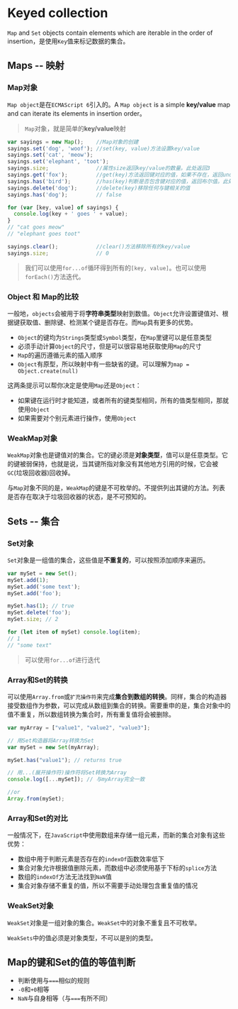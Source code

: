 # Keyed collection

`Map` and `Set` objects contain elements which are iterable in the order of insertion，是使用`Key`值来标记数据的集合。

## Maps -- 映射

### Map对象

`Map object`是在`ECMAScript 6`引入的。A `Map object` is a simple **key/value** map and can iterate its elements in insertion order。

> `Map`对象，就是简单的**key/value**映射

```javascript
var sayings = new Map();    //Map对象的创建
sayings.set('dog', 'woof'); //set(key, value)方法设置key/value
sayings.set('cat', 'meow');
sayings.set('elephant', 'toot');
sayings.size;               //属性size返回key/value的数量。此处返回3
sayings.get('fox');         //get(key)方法返回键对应的值，如果不存在，返回undefined。此处返回undefined
sayings.has('bird');        //has(key)判断是否包含键对应的值，返回布尔值。此处返回false
sayings.delete('dog');      //delete(key)移除任何与键相关的值
sayings.has('dog');         // false

for (var [key, value] of sayings) {
  console.log(key + ' goes ' + value);
}
// "cat goes meow"
// "elephant goes toot"

sayings.clear();            //clear()方法移除所有的key/value
sayings.size;               // 0
```

> 我们可以使用`for...of`循环得到所有的`[key, value]`。也可以使用`forEach()`方法迭代。

### Object 和 Map的比较

一般地，`objects`会被用于将**字符串类型**映射到数值。`Object`允许设置键值对、根据键获取值、删除键、检测某个键是否存在。而`Map`具有更多的优势。

+ `Object`的键均为`Strings`类型或`Symbol`类型，在`Map`里键可以是任意类型
+ 必须手动计算`Object`的尺寸，但是可以很容易地获取使用`Map`的尺寸
+ `Ma`p的遍历遵循元素的插入顺序
+ `Object`有原型，所以映射中有一些缺省的键。可以理解为`map = Object.create(null)`

这两条提示可以帮你决定是使用`Map`还是`Object`：

+ 如果键在运行时才能知道，或者所有的键类型相同，所有的值类型相同，那就使用`Object`
+ 如果需要对个别元素进行操作，使用`Object`

### WeakMap对象

`WeakMap`对象也是键值对的集合。它的键必须是**对象类型**，值可以是任意类型。它的键被弱保持，也就是说，当其键所指对象没有其他地方引用的时候，它会被`GC`(垃圾回收器)回收掉。

与`Map`对象不同的是，`WeakMap`的键是不可枚举的。不提供列出其键的方法。列表是否存在取决于垃圾回收器的状态，是不可预知的。


## Sets -- 集合

### Set对象

`Set`对象是一组值的集合，这些值是**不重复的**，可以按照添加顺序来遍历。

```javascript
var mySet = new Set();
mySet.add(1);
mySet.add('some text');
mySet.add('foo');

mySet.has(1); // true
mySet.delete('foo');
mySet.size; // 2

for (let item of mySet) console.log(item);
// 1
// "some text"
```

> 可以使用`for...of`进行迭代

### Array和Set的转换

可以使用`Array.from`或`扩充操作符`来完成**集合到数组的转换**。同样，集合的构造器接受数组作为参数，可以完成从数组到集合的转换。需要重申的是，集合对象中的值不重复，所以数组转换为集合时，所有重复值将会被删除。

```javascript
var myArray = ["value1", "value2", "value3"];

// 用Set构造器将Array转换为Set
var mySet = new Set(myArray);

mySet.has("value1"); // returns true

// 用...(展开操作符)操作符将Set转换为Array
console.log([...mySet]); // 与myArray完全一致

//or
Array.from(mySet);

```

### Array和Set的对比

一般情况下，在`JavaScript`中使用数组来存储一组元素，而新的集合对象有这些优势：

+ 数组中用于判断元素是否存在的`indexOf`函数效率低下
+ 集合对象允许根据值删除元素，而数组中必须使用基于下标的`splice`方法
+ 数组的`indexOf`方法无法找到`NaN`值
+ 集合对象存储不重复的值，所以不需要手动处理包含重复值的情况

### WeakSet对象

`WeakSet`对象是一组对象的集合。`WeakSet`中的对象不重复且不可枚举。

`WeakSets`中的值必须是对象类型，不可以是别的类型。

## Map的键和Set的值的等值判断

+ 判断使用与`===`相似的规则
+ `-0`和`+0`相等
+ `NaN`与自身相等（与`===`有所不同）


